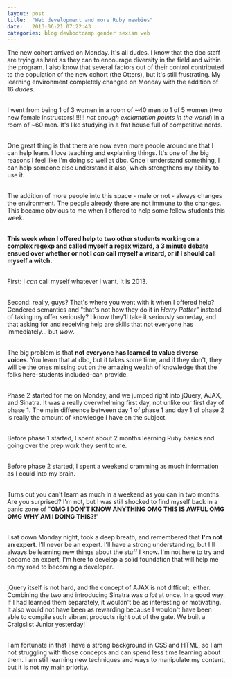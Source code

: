 ```yaml
---
layout: post
title:  "Web development and more Ruby newbies"
date:   2013-06-21 07:22:43
categories: blog devbootcamp gender sexism web
---
```


The new cohort arrived on Monday. It's all dudes. <span>I know that the dbc staff are trying as hard as they can to encourage diversity in the field and within the program. I also know that several factors out of their control contributed to the population of the new cohort (the Otters), but it's still frustrating. My learning environment completely changed on Monday with the addition of 16 <em>dudes</em>.&nbsp;&nbsp;</span><br><br>

I went from being 1 of 3 women in a room of ~40 men to 1 of 5 women (two new female instructors!!!!!!! <em>not enough exclamation points in the world</em>) in a room of ~60 men. It's like studying in a frat house full of competitive nerds.<br><br>

One great thing is that there are now even more people around me that I can help learn. I love teaching and explaining things. It's one of the big reasons I feel like I'm doing so well at dbc. Once I understand something, I can help someone else understand it also, which strengthens my ability to use it.<br><br>

The addition of more people into this space - male or not - always changes the environment. The people already there are not immune to the changes. This became obvious to me when I offered to help some fellow students this week.<br><br>

<strong>This week when I offered help to two other students working on a complex regexp and&nbsp;</strong><strong>called myself a regex wizard</strong><strong>, a 3 minute debate ensued over whether or not I <span><em>can</em></span> call myself a wizard, or if I should call myself a witch.</strong><br><br>

First: I&nbsp;<span><em>can</em></span> call myself whatever I want. It is 2013.<br><br>

Second: really, guys? That's where you went with it when I offered help? Gendered semantics and "that's not how they do it in&nbsp;<em>Harry Potter"</em>&nbsp;instead of taking my offer seriously? I know they'll take it seriously someday, and that asking for and receiving help are skills that not everyone has immediately... but&nbsp;<em>wow</em>.&nbsp;<br><br>

The big problem is that <strong>not everyone has learned to value diverse voices.&nbsp;</strong>You learn that at dbc, but it takes some time, and if they don't, they will be the ones missing out on the amazing wealth of knowledge that the folks here&ndash;students included&ndash;can provide.<br><br>

Phase 2 started for me on Monday, and we jumped right into jQuery, AJAX, and Sinatra. It was a really overwhelming first day, not unlike our first day of phase 1. The main difference between day 1 of phase 1 and day 1 of phase 2 is really the amount of knowledge I have on the subject.<br><br>

Before phase 1 started, I spent about 2 months learning Ruby basics and going over the prep work they sent to me.&nbsp;<br><br>

Before phase 2 started, I spent a weekend cramming as much information as I could into my brain.<br><br>

Turns out you can't learn as much in a weekend as you can in two months. Are you surprised? I'm not, but I was still shocked to find myself back in a panic zone of "<strong>OMG I DON'T KNOW ANYTHING OMG THIS IS AWFUL OMG OMG WHY AM I DOING THIS?!</strong>"&nbsp;<br><br>

I sat down Monday night, took a deep breath, and remembered that&nbsp;<strong>I'm not an expert</strong>. I'll never be an expert. I'll have a strong understanding, but I'll always be learning new things about the stuff I know. I'm not here to try and become an expert, I'm here to develop a solid foundation that will help me on my road to becoming a developer.&nbsp;<br><br>

jQuery itself is not hard, and the concept of AJAX is not difficult, either. Combining the two and introducing Sinatra was&nbsp;<em>a lot</em> at once. In a good way. If I had learned them separately, it wouldn't be as interesting or motivating. It also would not have been as rewarding because I wouldn't have been able to compile such vibrant products right out of the gate. We built a Craigslist Junior yesterday!&nbsp;<br><br>

I am fortunate in that I have a strong background in CSS and HTML, so I am not struggling with those concepts and can spend less time learning about them. I am still learning new techniques and ways to manipulate my content, but it is not my main priority.<br><br>

<br><br>
